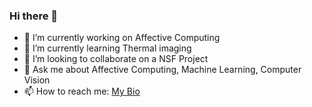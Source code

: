 ### Hi there 👋

<!-- 
**ftth05/ftth05** is a ✨ _special_ ✨ repository because its `README.md` (this file) appears on your GitHub profile.

Here are some ideas to get you started:
-->
- 🔭 I’m currently working on Affective Computing
- 🌱 I’m currently learning Thermal imaging 
- 👯 I’m looking to collaborate on a NSF Project
- 💬 Ask me about Affective Computing, Machine Learning, Computer Vision
- 📫 How to reach me: [My Bio](https://f-kiran.github.io/)


